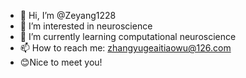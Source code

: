 - 👋 Hi, I’m @Zeyang1228
- 👀 I’m interested in neuroscience
- 🌱 I’m currently learning computational neuroscience
- 📫 How to reach me: zhangyugeaitiaowu@126.com
- 😊Nice to meet you! 

<!---
Zeyang1228/Zeyang1228 is a ✨ special ✨ repository because its `README.md` (this file) appears on your GitHub profile.
You can click the Preview link to take a look at your changes.
--->
